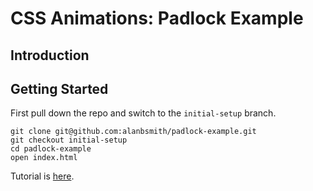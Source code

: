 # CSS Animations: Padlock Example

## Introduction

## Getting Started

First pull down the repo and switch to the `initial-setup` branch.
```
git clone git@github.com:alanbsmith/padlock-example.git
git checkout initial-setup
cd padlock-example
open index.html
```

Tutorial is [here]().
